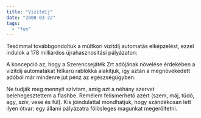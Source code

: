 ```yaml
---
title: "Vizitdíj"
date: "2008-03-22"
tags: 
  - "fun"
---
```


Tesómmal továbbgondoltuk a múltkori vizitdíj automatás elképzelést, ezzel indulok a 178 milliárdos újrahasznosítási pályázaton: 

A koncepció az, hogy a Szerencsejáték Zrt adójának növelése érdekében a vizitdíj automatákat félkarú rablókká alakítjuk, így aztán a megnövekedett adóból már mindenre jut pénz az egészségügyben.

Ne tudják meg mennyit szívtam, amíg azt a néhány szervet belehegesztettem a flashbe. Remélem felismerhető azért (szem, máj, tüdő, agy, szív, vese és fül). Kis jóindulattal mondhatjuk, hogy szándékosan lett ilyen ótvar: egy állami pályázatra fölösleges magunkat megerőltetni.
